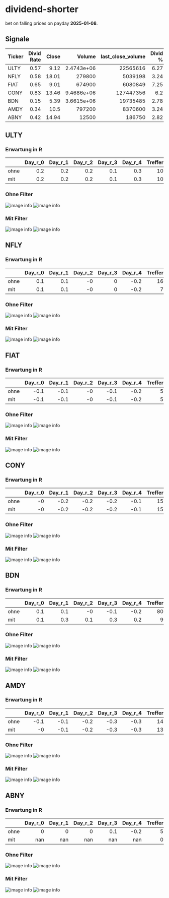 # dividend-shorter

bet on falling prices on payday **2025-01-08**.

## Signale

| Ticker   |   Divid Rate |   Close |          Volume |   last_close_volume |   Divid % | 5_Days_pos   | above_SMA_50   |
|:---------|-------------:|--------:|----------------:|--------------------:|----------:|:-------------|:---------------|
| ULTY     |         0.57 |    9.12 |      2.4743e+06 |            22565616 |      6.27 | True         | False          |
| NFLY     |         0.58 |   18.01 | 279800          |             5039198 |      3.24 | False        | False          |
| FIAT     |         0.65 |    9.01 | 674900          |             6080849 |      7.25 | False        | False          |
| CONY     |         0.83 |   13.46 |      9.4686e+06 |           127447356 |      6.2  | True         | False          |
| BDN      |         0.15 |    5.39 |      3.6615e+06 |            19735485 |      2.78 | False        | False          |
| AMDY     |         0.34 |   10.5  | 797200          |             8370600 |      3.24 | True         | False          |
| ABNY     |         0.42 |   14.94 |  12500          |              186750 |      2.82 | False        | False          |

## ULTY

### Erwartung in R
|      |   Day_r_0 |   Day_r_1 |   Day_r_2 |   Day_r_3 |   Day_r_4 |   Treffer |
|:-----|----------:|----------:|----------:|----------:|----------:|----------:|
| ohne |       0.2 |       0.2 |       0.2 |       0.1 |       0.3 |        10 |
| mit  |       0.2 |       0.2 |       0.2 |       0.1 |       0.3 |        10 |

### Ohne Filter
![image info](./data/ULTY_box_all.png)
![image info](./data/ULTY_median_all.png)

### Mit Filter
![image info](./data/ULTY_box_filtered.png)
![image info](./data/ULTY_median_filtered.png)

## NFLY

### Erwartung in R
|      |   Day_r_0 |   Day_r_1 |   Day_r_2 |   Day_r_3 |   Day_r_4 |   Treffer |
|:-----|----------:|----------:|----------:|----------:|----------:|----------:|
| ohne |       0.1 |       0.1 |        -0 |         0 |      -0.2 |        16 |
| mit  |       0.1 |       0.1 |        -0 |         0 |      -0.2 |         7 |

### Ohne Filter
![image info](./data/NFLY_box_all.png)
![image info](./data/NFLY_median_all.png)

### Mit Filter
![image info](./data/NFLY_box_filtered.png)
![image info](./data/NFLY_median_filtered.png)

## FIAT

### Erwartung in R
|      |   Day_r_0 |   Day_r_1 |   Day_r_2 |   Day_r_3 |   Day_r_4 |   Treffer |
|:-----|----------:|----------:|----------:|----------:|----------:|----------:|
| ohne |      -0.1 |      -0.1 |        -0 |      -0.1 |      -0.2 |         5 |
| mit  |      -0.1 |      -0.1 |        -0 |      -0.1 |      -0.2 |         5 |

### Ohne Filter
![image info](./data/FIAT_box_all.png)
![image info](./data/FIAT_median_all.png)

### Mit Filter
![image info](./data/FIAT_box_filtered.png)
![image info](./data/FIAT_median_filtered.png)

## CONY

### Erwartung in R
|      |   Day_r_0 |   Day_r_1 |   Day_r_2 |   Day_r_3 |   Day_r_4 |   Treffer |
|:-----|----------:|----------:|----------:|----------:|----------:|----------:|
| ohne |        -0 |      -0.2 |      -0.2 |      -0.2 |      -0.1 |        15 |
| mit  |        -0 |      -0.2 |      -0.2 |      -0.2 |      -0.1 |        15 |

### Ohne Filter
![image info](./data/CONY_box_all.png)
![image info](./data/CONY_median_all.png)

### Mit Filter
![image info](./data/CONY_box_filtered.png)
![image info](./data/CONY_median_filtered.png)

## BDN

### Erwartung in R
|      |   Day_r_0 |   Day_r_1 |   Day_r_2 |   Day_r_3 |   Day_r_4 |   Treffer |
|:-----|----------:|----------:|----------:|----------:|----------:|----------:|
| ohne |       0.1 |       0.1 |      -0   |      -0.1 |      -0.2 |        80 |
| mit  |       0.1 |       0.3 |       0.1 |       0.3 |       0.2 |         9 |

### Ohne Filter
![image info](./data/BDN_box_all.png)
![image info](./data/BDN_median_all.png)

### Mit Filter
![image info](./data/BDN_box_filtered.png)
![image info](./data/BDN_median_filtered.png)

## AMDY

### Erwartung in R
|      |   Day_r_0 |   Day_r_1 |   Day_r_2 |   Day_r_3 |   Day_r_4 |   Treffer |
|:-----|----------:|----------:|----------:|----------:|----------:|----------:|
| ohne |      -0.1 |      -0.1 |      -0.2 |      -0.3 |      -0.3 |        14 |
| mit  |      -0   |      -0.1 |      -0.2 |      -0.3 |      -0.3 |        13 |

### Ohne Filter
![image info](./data/AMDY_box_all.png)
![image info](./data/AMDY_median_all.png)

### Mit Filter
![image info](./data/AMDY_box_filtered.png)
![image info](./data/AMDY_median_filtered.png)

## ABNY

### Erwartung in R
|      |   Day_r_0 |   Day_r_1 |   Day_r_2 |   Day_r_3 |   Day_r_4 |   Treffer |
|:-----|----------:|----------:|----------:|----------:|----------:|----------:|
| ohne |         0 |         0 |         0 |       0.1 |      -0.2 |         5 |
| mit  |       nan |       nan |       nan |     nan   |     nan   |         0 |

### Ohne Filter
![image info](./data/ABNY_box_all.png)
![image info](./data/ABNY_median_all.png)

### Mit Filter
![image info](./data/ABNY_box_filtered.png)
![image info](./data/ABNY_median_filtered.png)


